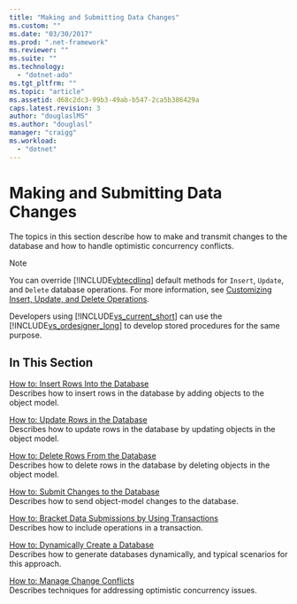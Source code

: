 ```yaml
---
title: "Making and Submitting Data Changes"
ms.custom: ""
ms.date: "03/30/2017"
ms.prod: ".net-framework"
ms.reviewer: ""
ms.suite: ""
ms.technology: 
  - "dotnet-ado"
ms.tgt_pltfrm: ""
ms.topic: "article"
ms.assetid: d68c2dc3-99b3-49ab-b547-2ca5b386429a
caps.latest.revision: 3
author: "douglaslMS"
ms.author: "douglasl"
manager: "craigg"
ms.workload: 
  - "dotnet"
---
```

# Making and Submitting Data Changes
The topics in this section describe how to make and transmit changes to the database and how to handle optimistic concurrency conflicts.  
  
> [!NOTE]
>  You can override [!INCLUDE[vbtecdlinq](../../../../../../includes/vbtecdlinq-md.md)] default methods for `Insert`, `Update`, and `Delete` database operations. For more information, see [Customizing Insert, Update, and Delete Operations](../../../../../../docs/framework/data/adonet/sql/linq/customizing-insert-update-and-delete-operations.md).  
>   
>  Developers using [!INCLUDE[vs_current_short](../../../../../../includes/vs-current-short-md.md)] can use the [!INCLUDE[vs_ordesigner_long](../../../../../../includes/vs-ordesigner-long-md.md)] to develop stored procedures for the same purpose.  
  
## In This Section  
 [How to: Insert Rows Into the Database](../../../../../../docs/framework/data/adonet/sql/linq/how-to-insert-rows-into-the-database.md)  
 Describes how to insert rows in the database by adding objects to the object model.  
  
 [How to: Update Rows in the Database](../../../../../../docs/framework/data/adonet/sql/linq/how-to-update-rows-in-the-database.md)  
 Describes how to update rows in the database by updating objects in the object model.  
  
 [How to: Delete Rows From the Database](../../../../../../docs/framework/data/adonet/sql/linq/how-to-delete-rows-from-the-database.md)  
 Describes how to delete rows in the database by deleting objects in the object model.  
  
 [How to: Submit Changes to the Database](../../../../../../docs/framework/data/adonet/sql/linq/how-to-submit-changes-to-the-database.md)  
 Describes how to send object-model changes to the database.  
  
 [How to: Bracket Data Submissions by Using Transactions](../../../../../../docs/framework/data/adonet/sql/linq/how-to-bracket-data-submissions-by-using-transactions.md)  
 Describes how to include operations in a transaction.  
  
 [How to: Dynamically Create a Database](../../../../../../docs/framework/data/adonet/sql/linq/how-to-dynamically-create-a-database.md)  
 Describes how to generate databases dynamically, and typical scenarios for this approach.  
  
 [How to: Manage Change Conflicts](../../../../../../docs/framework/data/adonet/sql/linq/how-to-manage-change-conflicts.md)  
 Describes techniques for addressing optimistic concurrency issues.
